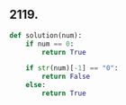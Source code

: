 ## 2119.
``` python
def solution(num):
    if num == 0:
        return True

    if str(num)[-1] == "0":
        return False
    else:
        return True
```
